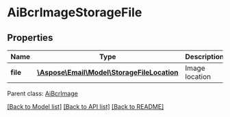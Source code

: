 # AiBcrImageStorageFile

## Properties
Name | Type | Description | Notes
------------ | ------------- | ------------- | -------------
**file** | [**\Aspose\Email\Model\StorageFileLocation**](StorageFileLocation.md) | Image location | 

 Parent class: [AiBcrImage](AiBcrImage.md)

[[Back to Model list]](README.md#documentation-for-models) [[Back to API list]](README.md#documentation-for-api-endpoints) [[Back to README]](README.md)


